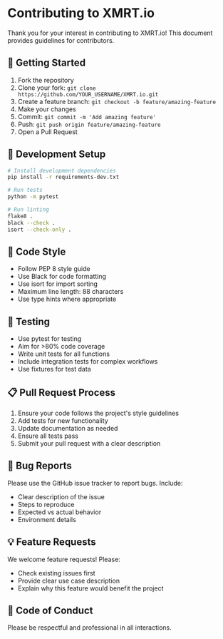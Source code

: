 # Contributing to XMRT.io

Thank you for your interest in contributing to XMRT.io! This document provides guidelines for contributors.

## 🚀 Getting Started

1. Fork the repository
2. Clone your fork: `git clone https://github.com/YOUR_USERNAME/XMRT.io.git`
3. Create a feature branch: `git checkout -b feature/amazing-feature`
4. Make your changes
5. Commit: `git commit -m 'Add amazing feature'`
6. Push: `git push origin feature/amazing-feature`
7. Open a Pull Request

## 🔧 Development Setup

```bash
# Install development dependencies
pip install -r requirements-dev.txt

# Run tests
python -m pytest

# Run linting
flake8 .
black --check .
isort --check-only .
```

## 📝 Code Style

- Follow PEP 8 style guide
- Use Black for code formatting
- Use isort for import sorting
- Maximum line length: 88 characters
- Use type hints where appropriate

## 🧪 Testing

- Use pytest for testing
- Aim for >80% code coverage
- Write unit tests for all functions
- Include integration tests for complex workflows
- Use fixtures for test data

## 📋 Pull Request Process

1. Ensure your code follows the project's style guidelines
2. Add tests for new functionality
3. Update documentation as needed
4. Ensure all tests pass
5. Submit your pull request with a clear description

## 🐛 Bug Reports

Please use the GitHub issue tracker to report bugs. Include:
- Clear description of the issue
- Steps to reproduce
- Expected vs actual behavior
- Environment details

## 💡 Feature Requests

We welcome feature requests! Please:
- Check existing issues first
- Provide clear use case description
- Explain why this feature would benefit the project

## 🤝 Code of Conduct

Please be respectful and professional in all interactions.
